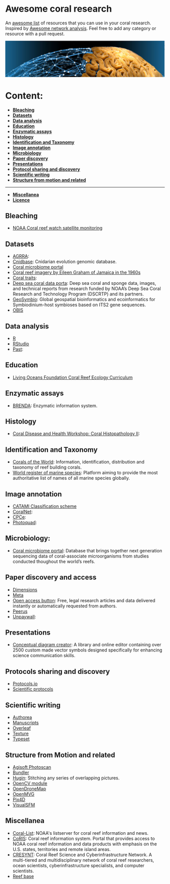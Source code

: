 # Awesome coral research

An [awesome list](https://github.com/sindresorhus/awesome) of resources that you can use in your coral research. Inspired by [Awesome network analysis](https://github.com/briatte/awesome-network-analysis). Feel free to add any category or resource with a pull request.

![](header.png)

# Content:

- __[Bleaching](#bleaching)__
- __[Datasets](#datasets)__
- __[Data analysis](#data-analysis)__
- __[Education](#education)__
- __[Enzymatic assays](#enzymatic-assays)__
- __[Histology](#histology)__
- __[Identification and Taxonomy](#identification-and-taxonomy)__
- __[Image annotation](#image-annotation)__
- __[Microbiology](#microbiology)__
- __[Paper discovery](#image-annotation)__
- __[Presentations](#presentations)__
- __[Protocol sharing and discovery](#protocols-sharing-and-discovery)__
- __[Scientific writing](#scientific-writing)__
- __[Structure from motion and related](#structure-from-motion-and-related)__
----------------------------------------
- __[Miscellanea](#miscellanea)__
- __[Licence](https://github.com/luismmontilla/awesome-coral-research/blob/master/LICENCE.md)__


## Bleaching

- [NOAA Coral reef watch satellite monitoring](https://coralreefwatch.noaa.gov/satellite/index.php)

## Datasets
- [AGRRA](http://www.agrra.org/data-explorer/):
- [Cnidbase](http://cnidbase.com/blast/): Cnidarian evolution genomic database.
- [Coral microbiome portal](#coral-microbiome-portal)
- [Coral reef imagery by Eileen Graham of Jamaica in the 1960s](http://data.nhm.ac.uk/dataset/0ad5b54d-4c0d-4b14-94b1-35c218c5996f)
- [Coral traits](https://coraltraits.org/):
- [Deep sea coral data porta](https://deepseacoraldata.noaa.gov/): Deep sea coral and sponge data, images, and technical reports from research funded by NOAA’s Deep Sea Coral Research and Technology Program (DSCRTP) and its partners.
- [GeoSymbio](https://sites.google.com/site/geosymbio/): Global geospatial bioinformatics and ecoinformatics for Symbiodinium-host symbioses based on ITS2 gene sequences.
- [OBIS](http://www.iobis.org/)


## Data analysis
- [R](https://www.r-project.org/)
- [RStudio](https://www.rstudio.com/)
- [Past](https://folk.uio.no/ohammer/past/):

## Education
- [Living Oceans Foundation Coral Reef Ecology Curriculum](https://www.livingoceansfoundation.org/education/portal/)

## Enzymatic assays
- [BRENDA](https://www.brenda-enzymes.org/): Enzymatic information system.

## Histology
- [Coral Disease and Health Workshop: Coral Histopathology II](https://www.coris.noaa.gov/activities/cdhc_histo_II/):

## Identification and Taxonomy

- [Corals of the World](http://www.coralsoftheworld.org/page/home/): Information, identification, distribution and taxonomy of reef building corals.
- [World register of marine species](http://www.marinespecies.org/): Platform aiming to provide the most authoritative list of names of all marine species globally.

## Image annotation
- [CATAMI Classification scheme](http://catami.org/)
- [CoralNet](https://coralnet.ucsd.edu/):
- [CPCe](https://cnso.nova.edu/cpce/index.html):
- [Photoquad](http://www.mar.aegean.gr/sonarlab/photoquad/index.php):

## Microbiology:

- [Coral microbiome portal](https://vamps.mbl.edu/portals/coral_microbe/coral.php): Database that brings together next generation sequencing data of coral-associate microorganisms from studies conducted thoughout the world’s reefs.

## Paper discovery and access
- [Dimensions](https://app.dimensions.ai/discover/publication)
- [Meta](http://meta.com/)
- [Open access button](https://openaccessbutton.org/): Free, legal research articles and data delivered instantly or automatically requested from authors.
- [Peerus](https://peer.us/)
- [Unpaywall](https://unpaywall.org/):

## Presentations

- [Conceptual diagram creator](http://ian.umces.edu/learn/conceptual_diagrams): A library and online editor containing over 2500 custom made vector symbols designed specifically for enhancing science communication skills.

## Protocols sharing and discovery
- [Protocols.io](https://www.protocols.io/)
- [Scientific protocols](https://protocols.scienceexchange.com/)  

## Scientific writing
- [Authorea](https://www.authorea.com/)
- [Manuscripts](https://www.manuscriptsapp.com/)
- [Overleaf](https://www.overleaf.com/)
- [Texture](http://substance.io/texture/)
- [Typeset](https://typeset.io/)

## Structure from Motion and related

- [Agisoft Photoscan](http://www.agisoft.com/)
- [Bundler](https://www.cs.cornell.edu/%7Esnavely/bundler/)
- [Hugin](http://hugin.sourceforge.net/): Stitching any series of overlapping pictures.
- [OpenCV module](https://docs.opencv.org/3.1.0/de/d7c/tutorial_table_of_content_sfm.html)
- [OpenDroneMap](http://opendronemap.org/)
- [OpenMVG](https://openmvg.readthedocs.io/en/latest/software/SfM/SfM/)
- [Pix4D](https://pix4d.com)
- [VisualSFM](http://ccwu.me/vsfm/)

## Miscellanea
- [Coral-List](http://coral.aoml.noaa.gov/mailman/listinfo/coral-list): NOAA's listserver for coral reef information and news.
- [CoRIS](https://www.coris.noaa.gov/welcome.html): Coral reef information system. Portal that provides access to NOAA coral reef information and data products with emphasis on the U.S. states, territories and remote island areas.
- [CRESYNT](https://www.earthcube.org/group/crescynt-coral-reef-science-cyberinfrastructure-network): Coral Reef Science and Cyberinfrastructure Network. A multi-tiered and multidisciplinary network of coral reef researchers, ocean scientists, cyberinfrastructure specialists, and computer scientists.
- [Reef base](http://www.reefbase.org/main.aspx)
